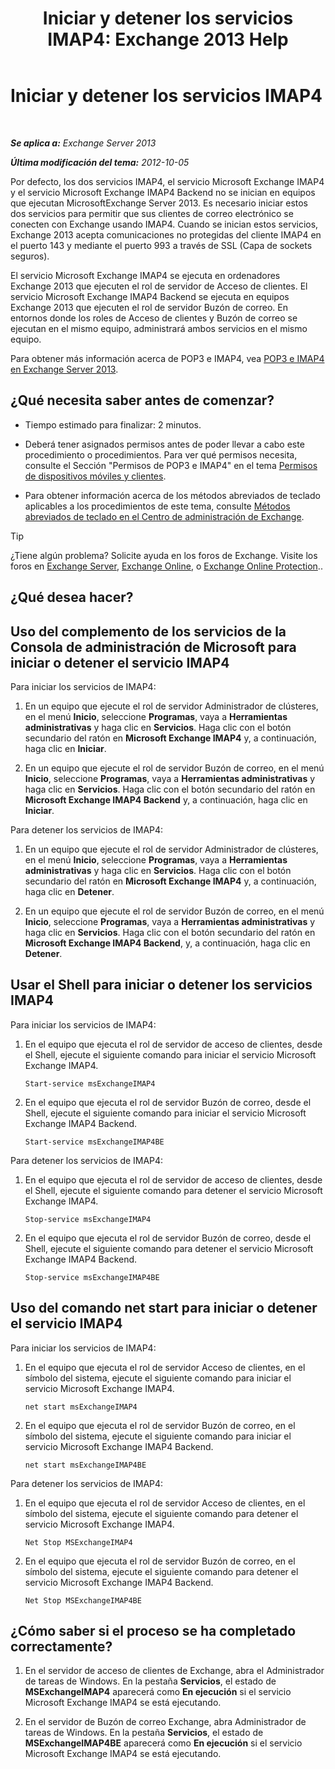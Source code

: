 ﻿---
title: 'Iniciar y detener los servicios IMAP4: Exchange 2013 Help'
TOCTitle: Iniciar y detener los servicios IMAP4
ms:assetid: a52db4bd-69a6-47b2-acf3-d9d8571c7a87
ms:mtpsurl: https://technet.microsoft.com/es-es/library/Bb124022(v=EXCHG.150)
ms:contentKeyID: 49895813
ms.date: 04/23/2018
mtps_version: v=EXCHG.150
ms.translationtype: HT
---

# Iniciar y detener los servicios IMAP4

 

_**Se aplica a:** Exchange Server 2013_

_**Última modificación del tema:** 2012-10-05_

Por defecto, los dos servicios IMAP4, el servicio Microsoft Exchange IMAP4 y el servicio Microsoft Exchange IMAP4 Backend no se inician en equipos que ejecutan MicrosoftExchange Server 2013. Es necesario iniciar estos dos servicios para permitir que sus clientes de correo electrónico se conecten con Exchange usando IMAP4. Cuando se inician estos servicios, Exchange 2013 acepta comunicaciones no protegidas del cliente IMAP4 en el puerto 143 y mediante el puerto 993 a través de SSL (Capa de sockets seguros).

El servicio Microsoft Exchange IMAP4 se ejecuta en ordenadores Exchange 2013 que ejecuten el rol de servidor de Acceso de clientes. El servicio Microsoft Exchange IMAP4 Backend se ejecuta en equipos Exchange 2013 que ejecuten el rol de servidor Buzón de correo. En entornos donde los roles de Acceso de clientes y Buzón de correo se ejecutan en el mismo equipo, administrará ambos servicios en el mismo equipo.

Para obtener más información acerca de POP3 e IMAP4, vea [POP3 e IMAP4 en Exchange Server 2013](pop3-and-imap4-in-exchange-server-2013-exchange-2013-help.md).

## ¿Qué necesita saber antes de comenzar?

  - Tiempo estimado para finalizar: 2 minutos.

  - Deberá tener asignados permisos antes de poder llevar a cabo este procedimiento o procedimientos. Para ver qué permisos necesita, consulte el Sección "Permisos de POP3 e IMAP4" en el tema [Permisos de dispositivos móviles y clientes](clients-and-mobile-devices-permissions-exchange-2013-help.md).

  - Para obtener información acerca de los métodos abreviados de teclado aplicables a los procedimientos de este tema, consulte [Métodos abreviados de teclado en el Centro de administración de Exchange](keyboard-shortcuts-in-the-exchange-admin-center-exchange-online-protection-help.md).


> [!TIP]
> ¿Tiene algún problema? Solicite ayuda en los foros de Exchange. Visite los foros en <A href="https://go.microsoft.com/fwlink/p/?linkid=60612">Exchange Server</A>, <A href="https://go.microsoft.com/fwlink/p/?linkid=267542">Exchange Online</A>, o <A href="https://go.microsoft.com/fwlink/p/?linkid=285351">Exchange Online Protection</A>..



## ¿Qué desea hacer?

## Uso del complemento de los servicios de la Consola de administración de Microsoft para iniciar o detener el servicio IMAP4

Para iniciar los servicios de IMAP4:

1.  En un equipo que ejecute el rol de servidor Administrador de clústeres, en el menú **Inicio**, seleccione **Programas**, vaya a **Herramientas administrativas** y haga clic en **Servicios**. Haga clic con el botón secundario del ratón en **Microsoft Exchange IMAP4** y, a continuación, haga clic en **Iniciar**.

2.  En un equipo que ejecute el rol de servidor Buzón de correo, en el menú **Inicio**, seleccione **Programas**, vaya a **Herramientas administrativas** y haga clic en **Servicios**. Haga clic con el botón secundario del ratón en **Microsoft Exchange IMAP4 Backend** y, a continuación, haga clic en **Iniciar**.

Para detener los servicios de IMAP4:

1.  En un equipo que ejecute el rol de servidor Administrador de clústeres, en el menú **Inicio**, seleccione **Programas**, vaya a **Herramientas administrativas** y haga clic en **Servicios**. Haga clic con el botón secundario del ratón en **Microsoft Exchange IMAP4** y, a continuación, haga clic en **Detener**.

2.  En un equipo que ejecute el rol de servidor Buzón de correo, en el menú **Inicio**, seleccione **Programas**, vaya a **Herramientas administrativas** y haga clic en **Servicios**. Haga clic con el botón secundario del ratón en **Microsoft Exchange IMAP4 Backend**, y, a continuación, haga clic en **Detener**.

## Usar el Shell para iniciar o detener los servicios IMAP4

Para iniciar los servicios de IMAP4:

1.  En el equipo que ejecuta el rol de servidor de acceso de clientes, desde el Shell, ejecute el siguiente comando para iniciar el servicio Microsoft Exchange IMAP4.
    
        Start-service msExchangeIMAP4

2.  En el equipo que ejecuta el rol de servidor Buzón de correo, desde el Shell, ejecute el siguiente comando para iniciar el servicio Microsoft Exchange IMAP4 Backend.
    
        Start-service msExchangeIMAP4BE

Para detener los servicios de IMAP4:

1.  En el equipo que ejecuta el rol de servidor de acceso de clientes, desde el Shell, ejecute el siguiente comando para detener el servicio Microsoft Exchange IMAP4.
    
        Stop-service msExchangeIMAP4

2.  En el equipo que ejecuta el rol de servidor Buzón de correo, desde el Shell, ejecute el siguiente comando para detener el servicio Microsoft Exchange IMAP4 Backend.
    
        Stop-service msExchangeIMAP4BE

## Uso del comando net start para iniciar o detener el servicio IMAP4

Para iniciar los servicios de IMAP4:

1.  En el equipo que ejecuta el rol de servidor Acceso de clientes, en el símbolo del sistema, ejecute el siguiente comando para iniciar el servicio Microsoft Exchange IMAP4.
    
        net start msExchangeIMAP4

2.  En el equipo que ejecuta el rol de servidor Buzón de correo, en el símbolo del sistema, ejecute el siguiente comando para iniciar el servicio Microsoft Exchange IMAP4 Backend.
    
        net start msExchangeIMAP4BE

Para detener los servicios de IMAP4:

1.  En el equipo que ejecuta el rol de servidor Acceso de clientes, en el símbolo del sistema, ejecute el siguiente comando para detener el servicio Microsoft Exchange IMAP4.
    
        Net Stop MSExchangeIMAP4

2.  En el equipo que ejecuta el rol de servidor Buzón de correo, en el símbolo del sistema, ejecute el siguiente comando para detener el servicio Microsoft Exchange IMAP4 Backend.
    
        Net Stop MSExchangeIMAP4BE

## ¿Cómo saber si el proceso se ha completado correctamente?

1.  En el servidor de acceso de clientes de Exchange, abra el Administrador de tareas de Windows. En la pestaña **Servicios**, el estado de **MSExchangeIMAP4** aparecerá como **En ejecución** si el servicio Microsoft Exchange IMAP4 se está ejecutando.

2.  En el servidor de Buzón de correo Exchange, abra Administrador de tareas de Windows. En la pestaña **Servicios**, el estado de **MSExchangeIMAP4BE** aparecerá como **En ejecución** si el servicio Microsoft Exchange IMAP4 se está ejecutando.


